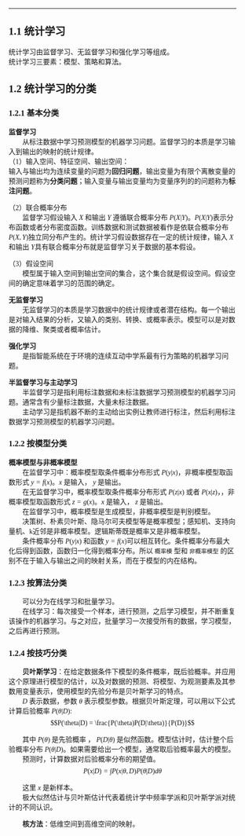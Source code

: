 <div style="padding:20px; font-family:微软雅黑">

<hr>

## 1.1 统计学习
统计学习由监督学习、无监督学习和强化学习等组成。  
统计学习三要素：模型、策略和算法。  

## 1.2 统计学习的分类

### 1.2.1 基本分类
**监督学习**   
&emsp;&emsp;从标注数据中学习预测模型的机器学习问题。监督学习的本质是学习输入到输出的映射的统计规律。  
（1）输入空间、特征空间、输出空间：  
输入与输出均为连续变量的问题为**回归问题**，输出变量为有限个离散变量的预测问题称为**分类问题**；输入变量与输出变量均为变量序列的的问题称为**标注问题**。   

（2）联合概率分布   
&emsp;&emsp;监督学习假设输入 $X$ 和输出 $Y$ 遵循联合概率分布 $P(X|Y)$。$P(X|Y)$表示分布函数或者分布密度函数。训练数据和测试数据被看作是依联合概率分布 $P(X,Y)$独立同分布产生的。统计学习假设数据存在一定的统计规律，输入 $X$ 和输出 $Y$具有联合概率分布就是监督学习关于数据的基本假设。   

（3）假设空间    
&emsp;&emsp;模型属于输入空间到输出空间的集合，这个集合就是假设空间。假设空间的确定意味着学习的范围的确定。  

**无监督学习**   
&emsp;&emsp;无监督学习的本质是学习数据中的统计规律或者潜在结构。每一个输出是对输入结果的分析，又输入的类别、转换、或概率表示。模型可以是对数据的降维、聚类或者概率估计。  

**强化学习**  
&emsp;&emsp;是指智能系统在于环境的连续互动中学系最有行为策略的机器学习问题。  

**半监督学习与主动学习**  
&emsp;&emsp;半监督学习是指利用标注数据和未标注数据学习预测模型的机器学习问题。通常含有少量标注数据，大量未标注数据。  
&emsp;&emsp;主动学习是指机器不断的主动给出实例让教师进行标注，然后利用标注数据学习预测模型的机器学习问题。  

### 1.2.2 按模型分类
**概率模型与非概率模型**  
&emsp;&emsp;在监督学习中：概率模型取条件概率分布形式 $P(y|x)$，非概率模型取函数形式 $y=f(x)$。$x$ 是输入， $y$ 是输出。  
&emsp;&emsp;在无监督学习中，概率模型取条件概率分布形式 $P(z|x)$ 或者 $P(x|z)$，，非概率模型取函数形式 $z=g(x)$。$x$ 是输入， $z$ 是输出。  
&emsp;&emsp;在监督学习中，概率模型是生成模型，非概率模型是判别模型。  
&emsp;&emsp;决策树、朴素贝叶斯、隐马尔可夫模型等是概率模型；感知机、支持向量机、k近邻是非概率模型。逻辑斯蒂既是概率又是非概率模型。  
&emsp;&emsp;条件概率分布 $P(y|x)$ 和函数 $y=f(x)$可以相互转化。条件概率分布最大化后得到函数，函数归一化得到概率分布。所以 `概率模` 型和 `非概率模型` 的区别不在于输入与输出之间的映射关系，而在于模型的内在结构。  

### 1.2.3 按算法分类  
&emsp;&emsp;可以分为在线学习和批量学习。  
&emsp;&emsp;在线学习：每次接受一个样本，进行预测，之后学习模型，并不断重复该操作的机器学习。与之对应，批量学习一次接受所有的数据，学习模型，之后再进行预测。  

### 1.2.4 按技巧分类
&emsp;&emsp;**贝叶斯学习**：在给定数据条件下模型的条件概率，既后验概率。并应用这个原理进行模型的估计，以及对数据的预测、将模型、为观测要素及其参数用变量表示，使用模型的先验分布是贝叶斯学习的特点。  
&emsp;&emsp;$D$ 表示数据，参数 $\theta$ 表示模型参数。根据贝叶斯定理，可以用以下公式计算后验概率 $P(\theta|D)$: $$P(\theta|D) = \frac{P(\theta)P(D|\theta)}{P(D)}$$

&emsp;&emsp;其中 $P(\theta)$ 是先验概率 ， $P(D|\theta)$ 是似然函数。模型估计时，估计整个后验概率分布 $P(\theta|D)$。如果需要给出一个模型，通常取后验概率最大的模型。  
&emsp;&emsp;预测时，计算数据对后验概率分布的期望值。 $$P(x|D) = \int P(x|\theta,D)P(\theta |D) d\theta$$

&emsp;&emsp;这里 $x$ 是新样本。  
&emsp;&emsp;极大似然估计与贝叶斯估计代表着统计学中频率学派和贝叶斯学派对统计的不同认识。  

&emsp;&emsp;**核方法**：低维空间到高维空间的映射。
&emsp;&emsp;
&emsp;&emsp;
&emsp;&emsp;

